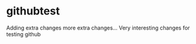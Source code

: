 # githubtest



Adding extra changes
more extra changes...
Very interesting changes for testing github
